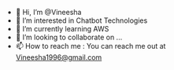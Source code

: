 - 👋 Hi, I’m @Vineesha
- 👀 I’m interested in Chatbot Technologies
- 🌱 I’m currently learning AWS
- 💞️ I’m looking to collaborate on ...
- 📫 How to reach me : You can reach me out at Vineesha1996@gmail.com

<!---
Vineesha1996/Vineesha1996 is a ✨ special ✨ repository because its `README.md` (this file) appears on your GitHub profile.
You can click the Preview link to take a look at your changes.
--->
